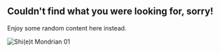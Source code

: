 ## Couldn't find what you were looking for, sorry!

Enjoy some random content here instead.

![Shi(e)t Mondrian 01](https://p3bm.github.io/images/shiet_mondrian.png)
